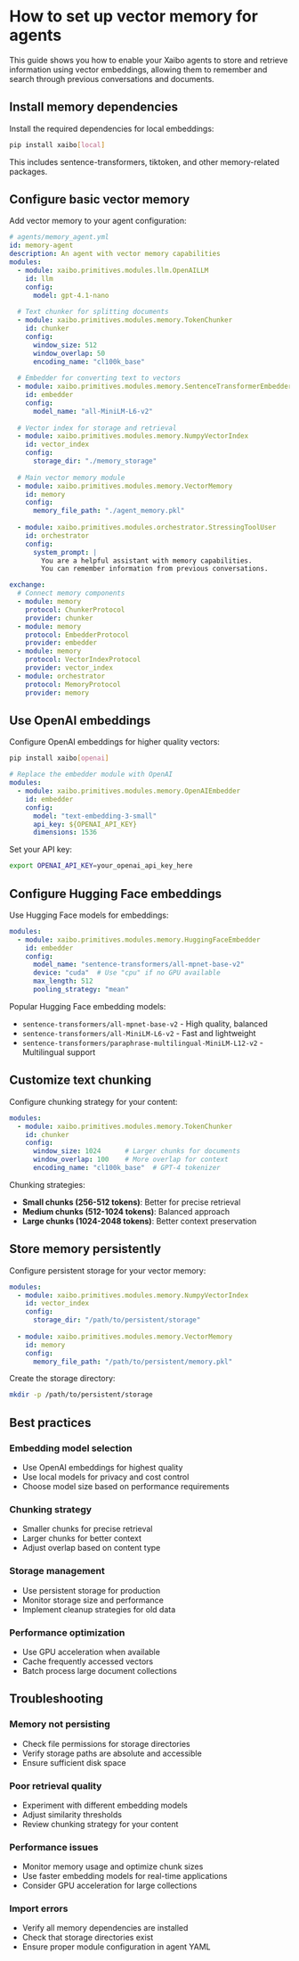 # How to set up vector memory for agents

This guide shows you how to enable your Xaibo agents to store and retrieve information using vector embeddings, allowing them to remember and search through previous conversations and documents.

## Install memory dependencies

Install the required dependencies for local embeddings:

```bash
pip install xaibo[local]
```

This includes sentence-transformers, tiktoken, and other memory-related packages.

## Configure basic vector memory

Add vector memory to your agent configuration:

```yaml
# agents/memory_agent.yml
id: memory-agent
description: An agent with vector memory capabilities
modules:
  - module: xaibo.primitives.modules.llm.OpenAILLM
    id: llm
    config:
      model: gpt-4.1-nano
      
  # Text chunker for splitting documents
  - module: xaibo.primitives.modules.memory.TokenChunker
    id: chunker
    config:
      window_size: 512
      window_overlap: 50
      encoding_name: "cl100k_base"
      
  # Embedder for converting text to vectors
  - module: xaibo.primitives.modules.memory.SentenceTransformerEmbedder
    id: embedder
    config:
      model_name: "all-MiniLM-L6-v2"
      
  # Vector index for storage and retrieval
  - module: xaibo.primitives.modules.memory.NumpyVectorIndex
    id: vector_index
    config:
      storage_dir: "./memory_storage"
      
  # Main vector memory module
  - module: xaibo.primitives.modules.memory.VectorMemory
    id: memory
    config:
      memory_file_path: "./agent_memory.pkl"
      
  - module: xaibo.primitives.modules.orchestrator.StressingToolUser
    id: orchestrator
    config:
      system_prompt: |
        You are a helpful assistant with memory capabilities.
        You can remember information from previous conversations.

exchange:
  # Connect memory components
  - module: memory
    protocol: ChunkerProtocol
    provider: chunker
  - module: memory
    protocol: EmbedderProtocol
    provider: embedder
  - module: memory
    protocol: VectorIndexProtocol
    provider: vector_index
  - module: orchestrator
    protocol: MemoryProtocol
    provider: memory
```

## Use OpenAI embeddings

Configure OpenAI embeddings for higher quality vectors:

```bash
pip install xaibo[openai]
```

```yaml
# Replace the embedder module with OpenAI
modules:
  - module: xaibo.primitives.modules.memory.OpenAIEmbedder
    id: embedder
    config:
      model: "text-embedding-3-small"
      api_key: ${OPENAI_API_KEY}
      dimensions: 1536
```

Set your API key:

```bash
export OPENAI_API_KEY=your_openai_api_key_here
```

## Configure Hugging Face embeddings

Use Hugging Face models for embeddings:

```yaml
modules:
  - module: xaibo.primitives.modules.memory.HuggingFaceEmbedder
    id: embedder
    config:
      model_name: "sentence-transformers/all-mpnet-base-v2"
      device: "cuda"  # Use "cpu" if no GPU available
      max_length: 512
      pooling_strategy: "mean"
```

Popular Hugging Face embedding models:

- `sentence-transformers/all-mpnet-base-v2` - High quality, balanced
- `sentence-transformers/all-MiniLM-L6-v2` - Fast and lightweight
- `sentence-transformers/paraphrase-multilingual-MiniLM-L12-v2` - Multilingual support

## Customize text chunking

Configure chunking strategy for your content:

```yaml
modules:
  - module: xaibo.primitives.modules.memory.TokenChunker
    id: chunker
    config:
      window_size: 1024      # Larger chunks for documents
      window_overlap: 100    # More overlap for context
      encoding_name: "cl100k_base"  # GPT-4 tokenizer
```

Chunking strategies:

- **Small chunks (256-512 tokens)**: Better for precise retrieval
- **Medium chunks (512-1024 tokens)**: Balanced approach
- **Large chunks (1024-2048 tokens)**: Better context preservation

## Store memory persistently

Configure persistent storage for your vector memory:

```yaml
modules:
  - module: xaibo.primitives.modules.memory.NumpyVectorIndex
    id: vector_index
    config:
      storage_dir: "/path/to/persistent/storage"
      
  - module: xaibo.primitives.modules.memory.VectorMemory
    id: memory
    config:
      memory_file_path: "/path/to/persistent/memory.pkl"
```

Create the storage directory:

```bash
mkdir -p /path/to/persistent/storage
```

## Best practices

### Embedding model selection
- Use OpenAI embeddings for highest quality
- Use local models for privacy and cost control
- Choose model size based on performance requirements

### Chunking strategy
- Smaller chunks for precise retrieval
- Larger chunks for better context
- Adjust overlap based on content type

### Storage management
- Use persistent storage for production
- Monitor storage size and performance
- Implement cleanup strategies for old data

### Performance optimization
- Use GPU acceleration when available
- Cache frequently accessed vectors
- Batch process large document collections

## Troubleshooting

### Memory not persisting
- Check file permissions for storage directories
- Verify storage paths are absolute and accessible
- Ensure sufficient disk space

### Poor retrieval quality
- Experiment with different embedding models
- Adjust similarity thresholds
- Review chunking strategy for your content

### Performance issues
- Monitor memory usage and optimize chunk sizes
- Use faster embedding models for real-time applications
- Consider GPU acceleration for large collections

### Import errors
- Verify all memory dependencies are installed
- Check that storage directories exist
- Ensure proper module configuration in agent YAML